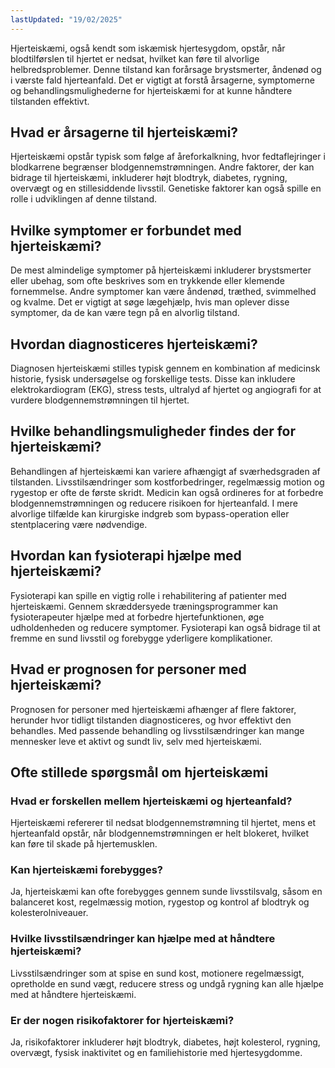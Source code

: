 ```yaml
---
lastUpdated: "19/02/2025"
---
```


Hjerteiskæmi, også kendt som iskæmisk hjertesygdom, opstår, når blodtilførslen til hjertet er nedsat, hvilket kan føre til alvorlige helbredsproblemer. Denne tilstand kan forårsage brystsmerter, åndenød og i værste fald hjerteanfald. Det er vigtigt at forstå årsagerne, symptomerne og behandlingsmulighederne for hjerteiskæmi for at kunne håndtere tilstanden effektivt.

## Hvad er årsagerne til hjerteiskæmi?

Hjerteiskæmi opstår typisk som følge af åreforkalkning, hvor fedtaflejringer i blodkarrene begrænser blodgennemstrømningen. Andre faktorer, der kan bidrage til hjerteiskæmi, inkluderer højt blodtryk, diabetes, rygning, overvægt og en stillesiddende livsstil. Genetiske faktorer kan også spille en rolle i udviklingen af denne tilstand.

## Hvilke symptomer er forbundet med hjerteiskæmi?

De mest almindelige symptomer på hjerteiskæmi inkluderer brystsmerter eller ubehag, som ofte beskrives som en trykkende eller klemende fornemmelse. Andre symptomer kan være åndenød, træthed, svimmelhed og kvalme. Det er vigtigt at søge lægehjælp, hvis man oplever disse symptomer, da de kan være tegn på en alvorlig tilstand.

## Hvordan diagnosticeres hjerteiskæmi?

Diagnosen hjerteiskæmi stilles typisk gennem en kombination af medicinsk historie, fysisk undersøgelse og forskellige tests. Disse kan inkludere elektrokardiogram (EKG), stress tests, ultralyd af hjertet og angiografi for at vurdere blodgennemstrømningen til hjertet.

## Hvilke behandlingsmuligheder findes der for hjerteiskæmi?

Behandlingen af hjerteiskæmi kan variere afhængigt af sværhedsgraden af tilstanden. Livsstilsændringer som kostforbedringer, regelmæssig motion og rygestop er ofte de første skridt. Medicin kan også ordineres for at forbedre blodgennemstrømningen og reducere risikoen for hjerteanfald. I mere alvorlige tilfælde kan kirurgiske indgreb som bypass-operation eller stentplacering være nødvendige.

## Hvordan kan fysioterapi hjælpe med hjerteiskæmi?

Fysioterapi kan spille en vigtig rolle i rehabilitering af patienter med hjerteiskæmi. Gennem skræddersyede træningsprogrammer kan fysioterapeuter hjælpe med at forbedre hjertefunktionen, øge udholdenheden og reducere symptomer. Fysioterapi kan også bidrage til at fremme en sund livsstil og forebygge yderligere komplikationer.

## Hvad er prognosen for personer med hjerteiskæmi?

Prognosen for personer med hjerteiskæmi afhænger af flere faktorer, herunder hvor tidligt tilstanden diagnosticeres, og hvor effektivt den behandles. Med passende behandling og livsstilsændringer kan mange mennesker leve et aktivt og sundt liv, selv med hjerteiskæmi.

## Ofte stillede spørgsmål om hjerteiskæmi

### Hvad er forskellen mellem hjerteiskæmi og hjerteanfald?

Hjerteiskæmi refererer til nedsat blodgennemstrømning til hjertet, mens et hjerteanfald opstår, når blodgennemstrømningen er helt blokeret, hvilket kan føre til skade på hjertemusklen.

### Kan hjerteiskæmi forebygges?

Ja, hjerteiskæmi kan ofte forebygges gennem sunde livsstilsvalg, såsom en balanceret kost, regelmæssig motion, rygestop og kontrol af blodtryk og kolesterolniveauer.

### Hvilke livsstilsændringer kan hjælpe med at håndtere hjerteiskæmi?

Livsstilsændringer som at spise en sund kost, motionere regelmæssigt, opretholde en sund vægt, reducere stress og undgå rygning kan alle hjælpe med at håndtere hjerteiskæmi.

### Er der nogen risikofaktorer for hjerteiskæmi?

Ja, risikofaktorer inkluderer højt blodtryk, diabetes, højt kolesterol, rygning, overvægt, fysisk inaktivitet og en familiehistorie med hjertesygdomme.
